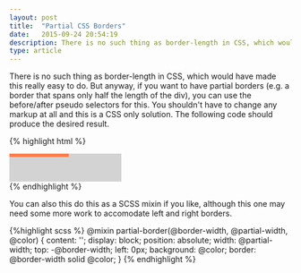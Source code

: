 ```yaml
---
layout: post
title:  "Partial CSS Borders"
date:   2015-09-24 20:54:19
description: There is no such thing as border-length in CSS, which would have made this really easy to do
type: article
---
```


There is no such thing as border-length in CSS, which would have made this really easy to do. But anyway, 
if you want to have partial borders (e.g. a border that spans only half the length of the div), you can 
use the before/after pseudo selectors for this. You shouldn't have to change any markup at all and this 
is a CSS only solution. The following code should produce the desired result.

{% highlight html %}
<style>
.border-div {
    width: 200px;
    height: 50px;
    background-color: lightgrey;
    position: relative;
}

.border-div:after {
    content: '';
    display: block;
    position: absolute;
    width: 100px;
    top: -0px;
    left: 0px;
    border: 3px solid coral;
}
</style>
<div class="border-div"></div>
{% endhighlight %}

You can also this do this as a SCSS mixin if you like, although this one may need some more work to accomodate 
left and right borders.

{%highlight scss %}
@mixin partial-border(@border-width, @partial-width, @color) {
    content: '';
    display: block;
    position: absolute;
    width: @partial-width;
    top: -@border-width;
    left: 0px;
    background: @color;
    border: @border-width solid @color;
}
{% endhighlight %}
